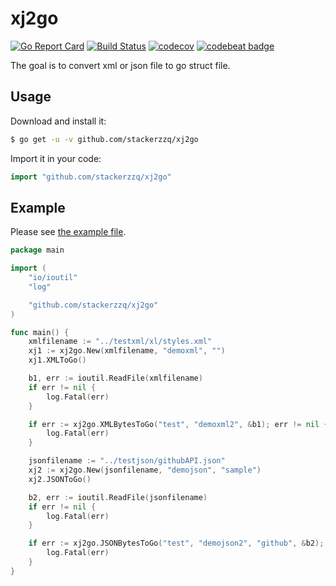 # xj2go

[![Go Report Card](https://goreportcard.com/badge/github.com/stackerzzq/xj2go)](https://goreportcard.com/badge/github.com/stackerzzq/xj2go) [![Build Status](https://www.travis-ci.org/stackerzzq/xj2go.svg?branch=master)](https://www.travis-ci.org/stackerzzq/xj2go) [![codecov](https://codecov.io/gh/stackerzzq/xj2go/branch/master/graph/badge.svg)](https://codecov.io/gh/stackerzzq/xj2go) [![codebeat badge](https://codebeat.co/badges/baec2a13-1f35-4032-bbf4-66cbead635c4)](https://codebeat.co/projects/github-com-stackerzzq-xj2go-master)

The goal is to convert xml or json file to go struct file.

## Usage

Download and install it:
```sh
$ go get -u -v github.com/stackerzzq/xj2go
```
Import it in your code:
```go
import "github.com/stackerzzq/xj2go"
```
## Example

Please see [the example file](example/sample.go).

[embedmd]:# (example/sample.go go)
```go
package main

import (
	"io/ioutil"
	"log"

	"github.com/stackerzzq/xj2go"
)

func main() {
	xmlfilename := "../testxml/xl/styles.xml"
	xj1 := xj2go.New(xmlfilename, "demoxml", "")
	xj1.XMLToGo()

	b1, err := ioutil.ReadFile(xmlfilename)
	if err != nil {
		log.Fatal(err)
	}

	if err := xj2go.XMLBytesToGo("test", "demoxml2", &b1); err != nil {
		log.Fatal(err)
	}

	jsonfilename := "../testjson/githubAPI.json"
	xj2 := xj2go.New(jsonfilename, "demojson", "sample")
	xj2.JSONToGo()

	b2, err := ioutil.ReadFile(jsonfilename)
	if err != nil {
		log.Fatal(err)
	}

	if err := xj2go.JSONBytesToGo("test", "demojson2", "github", &b2); err != nil {
		log.Fatal(err)
	}
}
```
